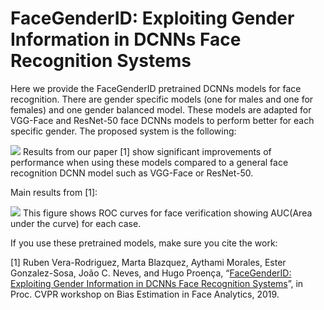 # FaceGenderID: Exploiting Gender Information in DCNNs Face Recognition Systems

Here we provide the FaceGenderID pretrained DCNNs models for face recognition. There are gender specific models (one for males and one for females) and one gender balanced model. These models are adapted for VGG-Face and ResNet-50 face DCNNs models to perform better for each specific gender. The proposed system is the following: 

![](http://atvs.ii.uam.es/atvs/FaceGenderID_1.png )
Results from our paper [1] show significant improvements of performance when using these models compared to a general face recognition DCNN model such as VGG-Face or ResNet-50.

Main results from [1]:

![](http://atvs.ii.uam.es/atvs/FaceGenderID_2.png )
This figure shows ROC curves for face verification showing AUC(Area under the curve) for each case. 

If you use these pretrained models, make sure you cite the work:

[1] Ruben Vera-Rodriguez, Marta Blazquez, Aythami Morales, Ester Gonzalez-Sosa, João C. Neves, and Hugo Proença, “[FaceGenderID: Exploiting Gender Information in DCNNs Face Recognition Systems](http://openaccess.thecvf.com/content_CVPRW_2019/papers/BEFA/Vera-Rodriguez_FaceGenderID_Exploiting_Gender_Information_in_DCNNs_Face_Recognition_Systems_CVPRW_2019_paper.pdf)”, in Proc. CVPR workshop on Bias Estimation in Face Analytics, 2019.
